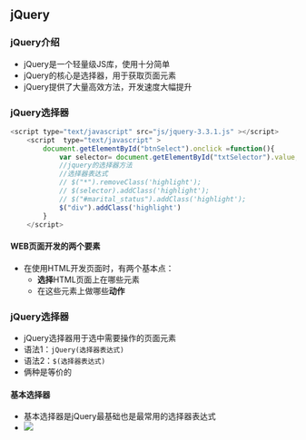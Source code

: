 ## jQuery

### jQuery介绍

+ jQuery是一个轻量级JS库，使用十分简单
+ jQuery的核心是选择器，用于获取页面元素
+ jQuery提供了大量高效方法，开发速度大幅提升

### jQuery选择器

```javascript
<script type="text/javascript" src="js/jquery-3.3.1.js" ></script>
	<script  type="text/javascript" >
		document.getElementById("btnSelect").onclick =function(){
			var selector= document.getElementById("txtSelector").value;
			//jquery的选择器方法
			//选择器表达式
			// $("*").removeClass('highlight');
			// $(selector).addClass('highlight');
			// $("#marital_status").addClass('highlight');
			$("div").addClass('highlight')
		}
	</script>
```

#### WEB页面开发的两个要素

+ 在使用HTML开发页面时，有两个基本点：
  - **选择**HTML页面上在哪些元素
  - 在这些元素上做哪些**动作**

### jQuery选择器

+ jQuery选择器用于选中需要操作的页面元素
+ 语法1：`jQuery(选择器表达式)`
+ 语法2：`$(选择器表达式)`
+ 俩种是等价的

#### 基本选择器

+ 基本选择器是jQuery最基础也是最常用的选择器表达式
+ ![](F:\JAVA\秃头之路\web入门\3.javaweb基础进阶\7.JQuery与Ajax入门\img\基本选择器.png)